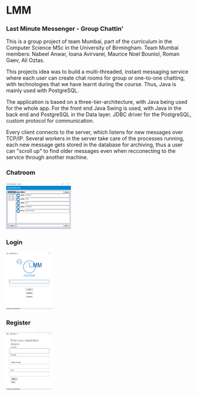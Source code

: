 # LMM 
### Last Minute Messenger - Group Chattin'

This is a group project of team Mumbai, part of the curriculum in the Computer Science MSc in the University of Birmingham.
Team Mumbai members: Nabeel Anwar, Ioana Avirvarei, Maurice Noel Bouniol, Roman Gaev, Ali Oztas.

This projects idea was to build a multi-threaded, instant messaging service where each user can create chat rooms for group or one-to-one chatting, with technologies that we have learnt during the course. Thus, Java is mainly used with PostgreSQL.

The application is based on a three-tier-architecture, with Java being used for the whole app.
For the front end Java Swing is used, with Java in the back end and PostgreSQL in the Data layer. JDBC driver for the PostgreSQL, custom protocol for communication.


Every client connects to the server, which listens for new messages over TCP/IP. Several workers in the server take care of the processes running, each new message gets stored in the database for archiving, thus a user can "scroll up" to find older messages even when recconecting to the service through another machine.

### Chatroom 

<img src="images/Chat.png" width="35%" height="35%">

### Login 

<img src="images/Login.png" width="25%" height="25%">

### Register

<img src="images/Register.png" width="25%" height="25%">
